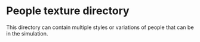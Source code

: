 # People texture directory

This directory can contain multiple styles or variations of people that can be in the simulation.